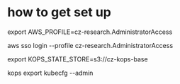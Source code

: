 # how to get set up

export AWS_PROFILE=cz-research.AdministratorAccess

aws sso login --profile cz-research.AdministratorAccess

export KOPS_STATE_STORE=s3://cz-kops-base

kops export kubecfg --admin

